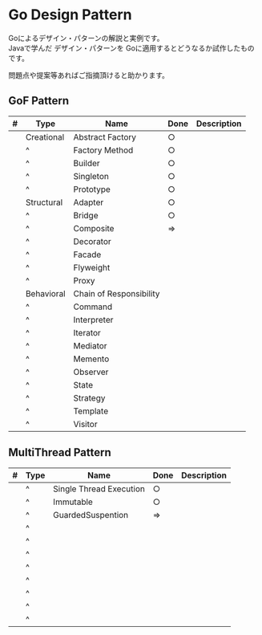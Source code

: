 # Go Design Pattern

Goによるデザイン・パターンの解説と実例です。  
Javaで学んだ デザイン・パターンを Goに適用するとどうなるか試作したものです。  

問題点や提案等あればご指摘頂けると助かります。

## GoF Pattern
| # | Type | Name | Done | Description |
| --- | --- | --- | --- | --- |
| | Creational | Abstract Factory | ○ | |
| | ^ | Factory Method | ○ | |
| | ^ | Builder | ○ | |
| | ^ | Singleton | ○ | |
| | ^ | Prototype | ○ | |
| | Structural |Adapter | ○ | |
| | ^ | Bridge  | ○ | |
| | ^ | Composite| ⇒ | |
| | ^ | Decorator | | |
| | ^ | Facade | | |
| | ^ | Flyweight | | |
| | ^ | Proxy | | |
| | Behavioral | Chain of Responsibility  | | |
| | ^ | Command| | |
| | ^ | Interpreter| | |
| | ^ | Iterator | | |
| | ^ | Mediator | | |
| | ^ | Memento | | |
| | ^ | Observer | | |
| | ^ | State | | |
| | ^ | Strategy | | |
| | ^ | Template | | |
| | ^ | Visitor | | |

## MultiThread Pattern 
| # | Type | Name | Done | Description |
| --- | --- | --- | --- | --- |
| | ^ | Single Thread Execution | ○ | |
| | ^ | Immutable | ○ | |
| | ^ | GuardedSuspention | ⇒ | |
| | ^ |  | | |
| | ^ |  | | |
| | ^ |  | | |
| | ^ |  | | |
| | ^ |  | | |
| | ^ |  | | |
| | ^ |  | | |
| | ^ |  | | |
